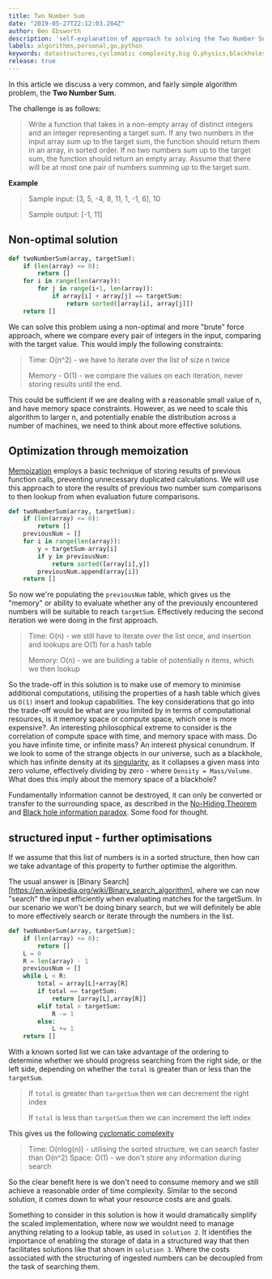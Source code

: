 ```yaml
---
title: Two Number Sum
date: "2019-05-27T22:12:03.284Z"
author: Ben Ebsworth
description: 'self-explanation of approach to solving the Two Number Sum problem'
labels: algorithms,personal,go,python
keywords: datastructures,cyclomatic complexity,big O,physics,blackholes,quantum mechanics,physics
release: true
---
```


In this article we discuss a very common, and fairly simple algorithm problem, the __Two Number Sum__.

The challenge is as follows:

> Write a function that takes in a non-empty array of distinct integers and an integer representing a target sum. If any two numbers in the input array sum up to the target sum, the function should return them in an array, in sorted order. If no two numbers sum up to the target sum, the function should return an empty array. Assume that there will be at most one pair of numbers summing up to the target sum.

**Example**

> Sample input: [3, 5, -4, 8, 11, 1, -1, 6], 10
> 
> Sample output: [-1, 11]

## Non-optimal solution

```python
def twoNumberSum(array, targetSum):
	if (len(array) <= 0):
		return []
	for i in range(len(array)):
		for j in range(i+1, len(array)):
			if array[i] + array[j] == targetSum:
				return sorted([array[i], array[j]])
	return []
```

We can solve this problem using a non-optimal and more "brute" force approach, where we compare every pair of integers in the input, comparing with the target value. This would imply the following constraints:

> Time: O(n^2) - we have to iterate over the list of size n twice
>
> Memory - O(1) - we compare the values on each iteration, never storing results until the end.

This could be sufficient if we are dealing with a reasonable small value of n, and have memory space constraints. However, as we need to scale this algorithm to larger n, and potentially enable the distribution across a number of machines, we need to think about more effective solutions.

## Optimization through memoization

[Memoization](https://en.wikipedia.org/wiki/Memoization) employs a basic technique of storing results of previous function calls, preventing unnecessary duplicated calculations. We will use this approach to store the results of previous two number sum comparisons to then lookup from when evaluation future comparisons.

```python
def twoNumberSum(array, targetSum):
	if (len(array) <= 0):
		return []
	previousNum = []
	for i in range(len(array)):
		y = targetSum-array[i]
		if y in previousNum:
			return sorted([array[i],y])
		previousNum.append(array[i])
	return []
```

So now we're populating the `previousNum` table, which gives us the "memory" or ability to evaluate whether any of the previously encountered numbers will be suitable to reach `targetSum`. Effectively reducing the second iteration we were doing in the first approach.

> Time: O(n) - we still have to iterate over the list once, and insertion and lookups are O(1) for a hash table
> 
> Memory: O(n) - we are building a table of potentially n items, which we then lookup

So the trade-off in this solution is to make use of memory to minimise additional computations, utilising the properties of a hash table which gives us `O(1)` insert and lookup capabilities. The key considerations that go into the trade-off would be what are you limited by in terms of computational resources, is it memory space or compute space, which one is more expensive?. An interesting philosophical extreme to consider is the correlation of compute space with time, and memory space with mass. Do you have infinite time, or infinite mass? An interest physical conundrum. If we look to some of the strange objects in our universe, such as a blackhole, which has infinite density at its [singularity](https://en.wikipedia.org/wiki/Gravitational_singularity), as it collapses a given mass into zero volume, effectively dividing by zero - where `Density = Mass/Volume`. What does this imply about the memory space of a blackhole?

Fundamentally information cannot be destroyed, it can only be converted or transfer to the surrounding space, as described in the [No-Hiding Theorem](https://en.wikipedia.org/wiki/No-hiding_theorem) and [Black hole information paradox](https://en.wikipedia.org/wiki/Black_hole_information_paradox). Some food for thought.

## structured input - further optimisations

If we assume that this list of numbers is in a sorted structure, then how can we take advantage of this property to further optimise the algorithm.

The usual answer is [Binary Search][https://en.wikipedia.org/wiki/Binary_search_algorithm], where we can now "search" the input efficiently when evaluating matches for the targetSum. In our scenario we won't be doing binary search, but we will definitely be able to more effectively search or iterate through the numbers in the list.

```python
def twoNumberSum(array, targetSum):
	if (len(array) <= 0):
		return []
	L = 0
	R = len(array) - 1
	previousNum = []
	while L < R:
		total = array[L]+array[R]
		if total == targetSum:
			return [array[L],array[R]]
		elif total > targetSum:
			R -= 1
		else:
			L += 1
	return []
```

With a known sorted list we can take advantage of the ordering to determine whether we should progress searching from the right side, or the left side, depending on whether the `total` is greater than or less than the `targetSum`.

> If `total` is greater than `targetSum` then we can decrement the right index
> 
> If `total` is less than `targetSum` then we can increment the left index

This gives us the following [cyclomatic complexity](https://en.wikipedia.org/wiki/Cyclomatic_complexity)

> Time: O(nlog(n)) - utilising the sorted structure, we can search faster than O(n^2)
> Space: O(1) - we don't store any information during search

So the clear benefit here is we don't need to consume memory and we still achieve a reasonable order of time complexity. Similar to the second solution, it comes down to what your resource costs are and goals.

Something to consider in this solution is how it would dramatically simplify the scaled implementation, where now we wouldnt need to manage anything relating to a lookup table, as used in `solution 2`. It identifies the importance of enabling the storage of data in a structured way that then facilitates solutions like that shown in `solution 3`. Where the costs associated with the structuring of ingested numbers can be decoupled from the task of searching them.